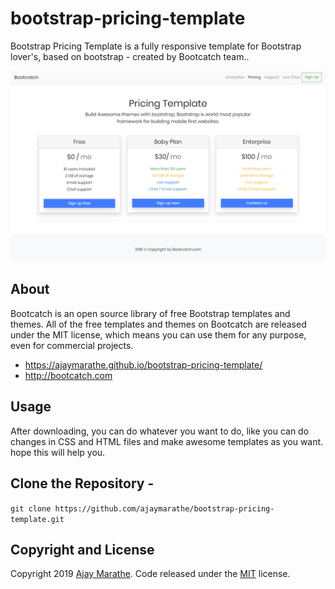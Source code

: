 # bootstrap-pricing-template
Bootstrap Pricing Template is a fully responsive template for Bootstrap lover's, based on bootstrap - created by Bootcatch team..

[![bootcatch pricing template](https://raw.githubusercontent.com/ajaymarathe/bootstrap-pricing-template/master/img/pricing-theme.png)](https://ajaymarathe.github.io/bootstrap-pricing-template/)


## About

Bootcatch is an open source library of free Bootstrap templates and themes. All of the free templates and themes on Bootcatch are released under the MIT license, which means you can use them for any purpose, even for commercial projects.

* https://ajaymarathe.github.io/bootstrap-pricing-template/
* http://bootcatch.com

## Usage

After downloading, you can do whatever you want to do, like you can do changes in CSS and HTML files and make awesome templates as you want.
hope this will help you.

## Clone the Repository - 
` git clone https://github.com/ajaymarathe/bootstrap-pricing-template.git  `

## Copyright and License

Copyright 2019 [Ajay Marathe](https://github.com/ajaymarathe). Code released under the [MIT](https://github.com/ajaymarathe/bootstrap-simple-blog/blob/master/LICENSE) license.


